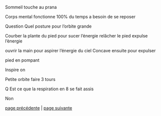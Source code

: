 Sommeil touche au prana

Corps mental fonctionne 100% du temps a besoin de se reposer

Question
Quel posture pour l’orbite grande

Courber la plante du pied pour sucer l’énergie
relâcher le pied expulse l’énergie

ouvrir la main pour aspirer l’énergie du ciel
Concave ensuite pour expulser

pied en pompant 

Inspire on 

Petite orbite faire 3 tours

Q Est ce que la respiration en 8 se fait assis

Non

[page précédente](2024-03-10-06.md) | [page suivante](2024-03-10-08.md)